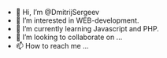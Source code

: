 - 👋 Hi, I’m @DmitrijSergeev
- 👀 I’m interested in WEB-development.
- 🌱 I’m currently learning Javascript and PHP.
- 💞️ I’m looking to collaborate on ...
- 📫 How to reach me ...

<!---
DmitrijSergeev/DmitrijSergeev is a ✨ special ✨ repository because its `README.md` (this file) appears on your GitHub profile.
You can click the Preview link to take a look at your changes.
--->
